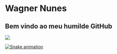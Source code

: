 # Wagner Nunes

## Bem vindo ao meu humilde GitHub

<div>
<a href="https://github.com/wagnerbola2">
<!-- <img height="150em" src="https://github-readme-stats.vercel.app/api/top-langs/?username=wagnerbola2&layout=compact&langs_count=7&theme=dracula"/> -->
<img align="center" src="https://github-readme-stats-sigma-five.vercel.app/api/top-langs/?username=wagnerbola2&layout=compact&theme=dracula&line_height=40&hide=css"/>
<!-- <img height="150em" src="https://github-readme-stats.vercel.app/api?username=wagnerbola2&show_icons=true&theme=dracula&include_all_commits=true&count_private=true"/> -->
</div>

![Snake animation](https://github.com/wagnerbola2/wagnerbola2/blob/output/github-contribution-grid-snake.svg)

<!--
**wagnerbola2/wagnerbola2** is a ✨ _special_ ✨ repository because its `README.md` (this file) appears on your GitHub profile.

Here are some ideas to get you started:

- 🔭 I’m currently working on ...
- 🌱 I’m currently learning ...
- 👯 I’m looking to collaborate on ...
- 🤔 I’m looking for help with ...
- 💬 Ask me about ...
- 📫 How to reach me: ...
- 😄 Pronouns: ...
- ⚡ Fun fact: ...
-->

